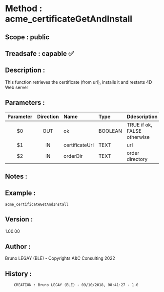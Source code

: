 ﻿# **Method :** acme_certificateGetAndInstall## **Scope :** public## **Treadsafe :** capable ✅ ## **Description :** This function retrieves the certificate (from url), installs it and restarts 4D Web server## **Parameters :** | Parameter | Direction | Name | Type | Ddescription | |:----:|:----:|:----|:----|:----| | $0 | OUT | ok | BOOLEAN | TRUE if ok, FALSE otherwise | | $1 | IN | certificateUrl | TEXT | url | | $2 | IN | orderDir | TEXT | order directory | ## **Notes :** ## **Example :** ```acme_certificateGetAndInstall```## **Version :** 1.00.00## **Author :** Bruno LEGAY (BLE) - Copyrights A&C Consulting 2022## **History :**          CREATION : Bruno LEGAY (BLE) - 09/10/2018, 08:41:27 - 1.0